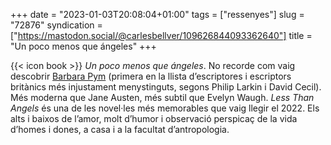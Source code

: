 +++
date = "2023-01-03T20:08:04+01:00"
tags = ["ressenyes"]
slug = "72876"
syndication = ["https://mastodon.social/@carlesbellver/109626844093362640"]
title = "Un poco menos que ángeles"
+++

{{< icon book >}} *Un poco menos que ángeles*. No recorde com vaig descobrir [Barbara Pym](https://en.wikipedia.org/wiki/Barbara_Pym) (primera en la llista d’escriptores i escriptors britànics més injustament menystinguts, segons Philip Larkin i David Cecil). Més moderna que Jane Austen, més subtil que Evelyn Waugh. *Less Than Angels* és una de les novel·les més memorables que vaig llegir el 2022. Els alts i baixos de l’amor, molt d’humor i observació perspicaç de la vida d’homes i dones, a casa i a la facultat d’antropologia.
